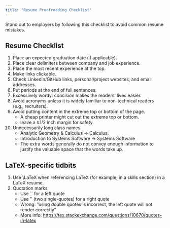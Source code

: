 ```yaml
---
title: "Resume Proofreading Checklist"
---
```


Stand out to employers by following this checklist to avoid common resume mistakes.

## Resume Checklist
1. Place an expected graduation date (if applicable).
2. Place clear delimiters between company and job experience.
3. Place the most recent experience at the top.
4. Make links clickable.
5. Check Linkedin/GitHub links, personal/project websites, and email addresses.
6. Put periods at the end of full sentences.
7. Excessively wordy: concision makes the readers’ lives easier.
8. Avoid acronyms unless it is widely familiar to non-technical readers (e.g., recruiters).
8. Avoid putting content in the extreme top or bottom of the page. 
   - A cheap printer might cut out the extreme top or bottom.
   - leave a ≥1/2 inch margin for safety.
9. Unnecessarily long class names. 
   - Analytic Geometry & Calculus -> Calculus. 
   - Introduction to Systems Software -> Systems Software 
   - The extra words generally do not convey enough information to justify the valuable space that the words take up.

## LaTeX-specific tidbits
1. Use \LaTeX when referencing LaTeX (for example, in a skills section) in a LaTeX resume.
2. Quotation marks
   - Use `` for a left quote
   - Use ’’ (two single-quotes) for a right quote
   - Wrong: ”using double quotes is incorrect, the left quote will not render correctly”
   - More info: https://tex.stackexchange.com/questions/10670/quotes-in-latex
